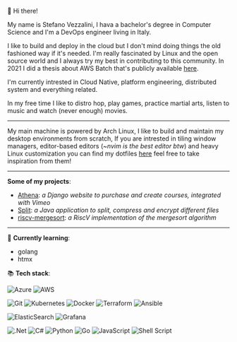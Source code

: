 👋 Hi there!

My name is Stefano Vezzalini, I hava a bachelor's degree in Computer Science and I'm a DevOps engineer living in Italy.

I like to build and deploy in the cloud but I don't mind doing things the old fashioned way if it's needed.
I'm really fascinated by Linux and the open source world and I always try my best in contributing to this community. 
In 2021 I did a thesis about AWS Batch that's publicly available [here](https://github.com/vezzalinistefano/vezzalinistefano/blob/main/docs/thesis.pdf).

I'm currently intrested in Cloud Native, platform engineering, distributed system and everything related.

In my free time I like to distro hop, play games, practice martial arts, listen
to music and watch (never enough) movies.

---

My main machine is powered by Arch Linux, I like to build and maintain my desktop environments from scratch,
If you are intrested in tiling window managers, editor-based editors (~_nvim is the best editor btw_) and heavy Linux customization
you can find my dotfiles [here](https://github.com/vezzalinistefano/dotfiles) feel free to take inspiration from them!

---

**Some of my projects**:
- [Athena](https://github.com/vezzalinistefano/Athena): _a Django website to purchase and create courses, integrated with Vimeo_
- [Split](https://github.com/vezzalinistefano/Split): _a Java application to split, compress and encrypt different files_
- [riscv-mergesort](https://github.com/vezzalinistefano/riscv-mergesort): _a RiscV implementation of the mergesort algorithm_

---

🌱 **Currently learning**:
- golang
- htmx

📚 **Tech stack**:

![Azure](https://img.shields.io/badge/azure-%230072C6.svg?style=for-the-badge&logo=microsoftazure&logoColor=white)
![AWS](https://img.shields.io/badge/AWS-%23FF9900.svg?style=for-the-badge&logo=amazon-aws&logoColor=white)

![Git](https://img.shields.io/badge/git-%23F05033.svg?style=for-the-badge&logo=git&logoColor=white)
![Kubernetes](https://img.shields.io/badge/kubernetes-%23326ce5.svg?style=for-the-badge&logo=kubernetes&logoColor=white)
![Docker](https://img.shields.io/badge/docker-%230db7ed.svg?style=for-the-badge&logo=docker&logoColor=white)
![Terraform](https://img.shields.io/badge/terraform-%235835CC.svg?style=for-the-badge&logo=terraform&logoColor=white)
![Ansible](https://img.shields.io/badge/ansible-%231A1918.svg?style=for-the-badge&logo=ansible&logoColor=white)

![ElasticSearch](https://img.shields.io/badge/-ElasticSearch-005571?style=for-the-badge&logo=elasticsearch)
![Grafana](https://img.shields.io/badge/grafana-%23F46800.svg?style=for-the-badge&logo=grafana&logoColor=white)

![.Net](https://img.shields.io/badge/.NET-5C2D91?style=for-the-badge&logo=.net&logoColor=white)
![C#](https://img.shields.io/badge/c%23-%23239120.svg?style=for-the-badge&logo=csharp&logoColor=white)
![Python](https://img.shields.io/badge/python-3670A0?style=for-the-badge&logo=python&logoColor=ffdd54)
![Go](https://img.shields.io/badge/go-%2300ADD8.svg?style=for-the-badge&logo=go&logoColor=white)
![JavaScript](https://img.shields.io/badge/javascript-%23323330.svg?style=for-the-badge&logo=javascript&logoColor=%23F7DF1E)
![Shell Script](https://img.shields.io/badge/shell_script-%23121011.svg?style=for-the-badge&logo=gnu-bash&logoColor=white)
